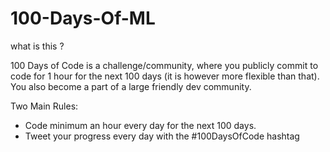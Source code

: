 # 100-Days-Of-ML
what is this ?

100 Days of Code is a challenge/community, where you publicly commit to code for 1 hour for the next 100 days (it is however more flexible than that). You also become a part of a large friendly dev community.

Two Main Rules:
- Code minimum an hour every day for the next 100 days.
- Tweet your progress every day with the #100DaysOfCode hashtag
